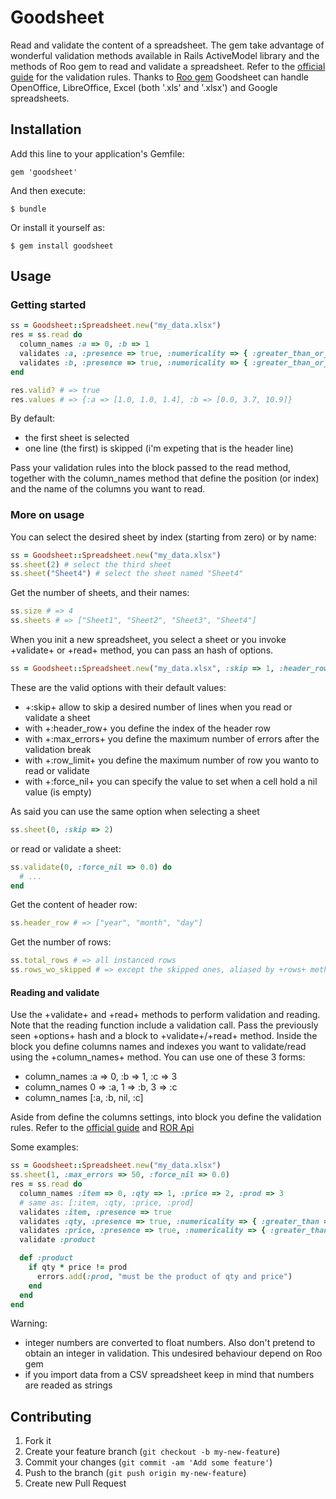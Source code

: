 # Goodsheet

Read and validate the content of a spreadsheet.
The gem take advantage of wonderful validation methods available in Rails ActiveModel library and the methods of Roo gem to read and validate a spreadsheet.
Refer to the [official guide](http://guides.rubyonrails.org/active_record_validations.html) for the validation rules.
Thanks to [Roo gem](https://github.com/Empact/roo) Goodsheet can handle OpenOffice, LibreOffice, Excel (both '.xls' and '.xlsx') and Google spreadsheets.


## Installation

Add this line to your application's Gemfile:

    gem 'goodsheet'

And then execute:

    $ bundle

Or install it yourself as:

    $ gem install goodsheet

## Usage

### Getting started

```ruby
ss = Goodsheet::Spreadsheet.new("my_data.xlsx")
res = ss.read do
  column_names :a => 0, :b => 1
  validates :a, :presence => true, :numericality => { :greater_than_or_equal_to => 0.0, :less_than_or_equal_to => 10 }
  validates :b, :presence => true, :numericality => { :greater_than_or_equal_to => 0.0, :less_than_or_equal_to => 100 }
end

res.valid? # => true
res.values # => {:a => [1.0, 1.0, 1.4], :b => [0.0, 3.7, 10.9]}
```

By default:
* the first sheet is selected
* one line (the first) is skipped (i'm expeting that is the header line)

Pass your validation rules into the block passed to the read method, together with the column_names method that define the position (or index) and the name of the columns you want to read.

### More on usage

You can select the desired sheet by index (starting from zero) or by name:
```ruby
ss = Goodsheet::Spreadsheet.new("my_data.xlsx")
ss.sheet(2) # select the third sheet
ss.sheet("Sheet4") # select the sheet named "Sheet4"
```

Get the number of sheets, and their names:
```ruby
ss.size # => 4
ss.sheets # => ["Sheet1", "Sheet2", "Sheet3", "Sheet4"]
```

When you init a new spreadsheet, you select a sheet or you invoke +validate+ or +read+ method, you can pass an hash of options.
```ruby
ss = Goodsheet::Spreadsheet.new("my_data.xlsx", :skip => 1, :header_row => 0, :max_errors => 0, :row_limit => 0, :force_nil => nil )
```
These are the valid options with their default values:
- +:skip+ allow to skip a desired number of lines when you read or validate a sheet 
- with +:header_row+ you define the index of the header row
- with +:max_errors+ you define the maximum number of errors after the validation break
- with +:row_limit+ you define the maximum number of row you wanto to read or validate
- with +:force_nil+ you can specify the value to set when a cell hold a nil value (is empty)

As said you can use the same option when selecting a sheet
```ruby
ss.sheet(0, :skip => 2)
```
or read or validate a sheet:
```ruby
ss.validate(0, :force_nil => 0.0) do
  # ...
end
```

Get the content of header row:
```ruby
ss.header_row # => ["year", "month", "day"]
```

Get the number of rows:
```ruby
ss.total_rows # => all instanced rows
ss.rows_wo_skipped # => except the skipped ones, aliased by +rows+ method
```

#### Reading and validate

Use the +validate+ and +read+ methods to perform validation and reading. Note that the reading function include a validation call.
Pass the previously seen +options+ hash and a block to +validate+/+read+ method.
Inside the block you define columns names and indexes you want to validate/read using the +column_names+ method. You can use one of these 3 forms:
- column_names :a => 0, :b => 1, :c => 3
- column_names 0 => :a, 1 => :b, 3 => :c
- column_names [:a, :b, nil, :c]

Aside from define the columns settings, into block you define the validation rules. 
Refer to the [official guide](http://guides.rubyonrails.org/active_record_validations.html) and [ROR Api](http://api.rubyonrails.org/classes/ActiveModel/Validations/ClassMethods.html)


Some examples:
```ruby
ss = Goodsheet::Spreadsheet.new("my_data.xlsx")
ss.sheet(1, :max_errors => 50, :force_nil => 0.0)
res = ss.read do
  column_names :item => 0, :qty => 1, :price => 2, :prod => 3
  # same as: [:item, :qty, :price, :prod]
  validates :item, :presence => true
  validates :qty, :presence => true, :numericality => { :greater_than => 0.0}
  validates :price, :presence => true, :numericality => { :greater_than => 0.0}
  validate :product

  def :product
    if qty * price != prod
      errors.add(:prod, "must be the product of qty and price")
    end
  end
end
```




Warning:
* integer numbers are converted to float numbers. Also don't pretend to obtain an integer in validation. This undesired behaviour depend on Roo gem
* if you import data from a CSV spreadsheet keep in mind that numbers are readed as strings




## Contributing

1. Fork it
2. Create your feature branch (`git checkout -b my-new-feature`)
3. Commit your changes (`git commit -am 'Add some feature'`)
4. Push to the branch (`git push origin my-new-feature`)
5. Create new Pull Request
